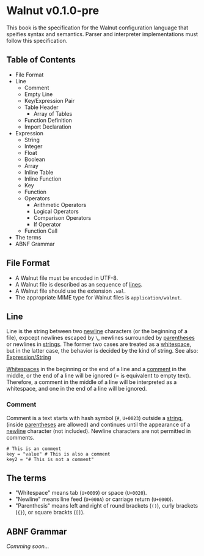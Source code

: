 # Walnut v0.1.0-pre

This book is the specification for the Walnut configuration language that
speifies syntax and semantics. Parser and interpreter implementations must
follow this specification.

## Table of Contents
- File Format
- Line
  - Comment
  - Empty Line
  - Key/Expression Pair
  - Table Header
    - Array of Tables
  - Function Definition
  - Import Declaration
- Expression
  - String
  - Integer
  - Float
  - Boolean
  - Array
  - Inline Table
  - Inline Function
  - Key
  - Function
  - Operators
    - Arithmetic Operators
    - Logical Operators
    - Comparison Operators
    - If Operator
  - Function Call
- The terms
- ABNF Grammar

## File Format
- A Walnut file must be encoded in UTF-8.
- A Walnut file is described as an sequence of [lines](#line).
- A Walnut file should use the extension `.wal`.
- The appropriate MIME type for Walnut files is `application/walnut`.

## Line
Line is the string between two [newline](#the-term) characters (or the
beginning of a file), expcept newlines escaped by `\`, newlines surrounded by
[parentheses](#the-terms) or newlines in [strings](#string). The former two
cases are treated as a [whitespace](#the-term), but in the latter case, the
behavior is decided by the kind of string. See also:
[Expression/String](#string)

[Whitespaces](#the-terms) in the beginning or the end of a line and a
[comment](#comment) in the middle, or the end of a line will be ignored (= is
equivalent to empty text). Therefore, a comment in the middle of a line will
be interpreted as a whitespace, and one in the end of a line will be ignored.

### Comment
Comment is a text starts with hash symbol (`#`, `U+0023`) outside a
[string](#string), (inside [parentheses](#the-term) are allowed) and
continues until the appearance of a [newline](#the-term) character (not
included). Newline characters are not permitted in comments.

```
# This is an comment
key = "value" # This is also a comment
key2 = "# This is not a comment"
```

## The terms
- "Whitespace" means tab (`U+0009`) or space (`U+0020`).
- "Newline" means line feed (`U+000A`) or carriage return (`U+000D`).
- "Parenthesis" means left and right of round brackets (`()`), curly brackets
  (`{}`), or square brackts (`[]`).

## ABNF Grammar
*Comming soon...*
